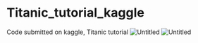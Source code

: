 # Titanic_tutorial_kaggle
Code submitted on kaggle, Titanic tutorial
![Untitled](https://prod-files-secure.s3.us-west-2.amazonaws.com/38552da6-340d-42c1-a9a1-b181ff331f03/bbffd6e8-0585-4530-9f0d-a279aa899864/Untitled.png)
![Untitled](https://prod-files-secure.s3.us-west-2.amazonaws.com/2dab4253-2f92-4751-8972-667ffa6a0c54/84d117ea-32d1-46f6-bfe4-785cae6f5404/Untitled.png)
